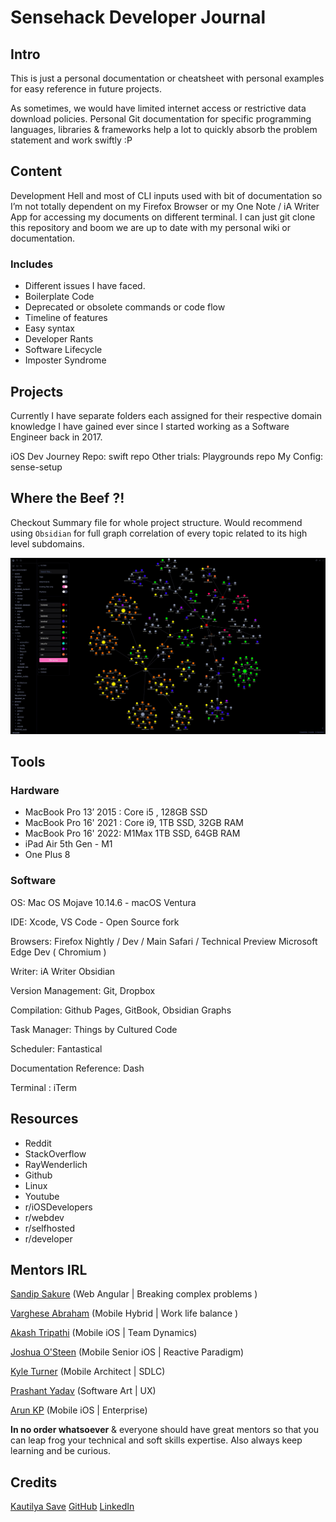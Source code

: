 # Sensehack Developer Journal

## Intro

This is just a personal documentation or cheatsheet with personal examples for easy reference in future projects.

As sometimes, we would have limited internet access or restrictive data download policies. Personal Git documentation for specific programming languages, libraries & frameworks help a lot to quickly absorb the problem statement and work swiftly :P

## Content

Development Hell and most of CLI inputs used with bit of documentation so I’m not totally dependent on my Firefox Browser or my One Note / iA Writer App for accessing my documents on different terminal. I can just git clone this repository and boom we are up to date with my personal wiki or documentation.

### Includes
* Different issues I have faced.
* Boilerplate Code
* Deprecated or obsolete commands or code flow
* Timeline of features
* Easy syntax
* Developer Rants
* Software Lifecycle
* Imposter Syndrome

## Projects

Currently I have separate folders each assigned for their respective domain knowledge I have gained ever since I started working as a Software Engineer back in 2017.

iOS Dev Journey Repo: swift repo
Other trials: Playgrounds repo
My Config: sense-setup

## Where the Beef ?!

Checkout Summary file for whole project structure. Would recommend using `Obsidian` for full graph correlation of every topic related to its high level subdomains.

![](/assets/obsidian.jpg)


## Tools

### Hardware

- MacBook Pro 13’ 2015 : Core i5 , 128GB SSD
- MacBook Pro 16' 2021 : Core i9, 1TB SSD, 32GB RAM
- MacBook Pro 16' 2022: M1Max 1TB SSD, 64GB RAM
- iPad Air 5th Gen - M1
- One Plus 8

### Software 

OS: Mac OS Mojave 10.14.6 - macOS Ventura

IDE: Xcode,
VS Code - Open Source fork

Browsers: Firefox Nightly / Dev / Main Safari / Technical Preview Microsoft Edge Dev \( Chromium \)

Writer: iA Writer
Obsidian

Version Management: Git, Dropbox

Compilation: Github Pages, GitBook, Obsidian Graphs

Task Manager: Things by Cultured Code

Scheduler: Fantastical

Documentation Reference: Dash

Terminal : iTerm

## Resources 

- Reddit
- StackOverflow
- RayWenderlich
- Github
- Linux
- Youtube
- r/iOSDevelopers
- r/webdev
- r/selfhosted
- r/developer

## Mentors IRL

[Sandip Sakure](https://www.linkedin.com/in/sandip-sakure-2b880749/) (Web Angular | Breaking complex problems )

[Varghese Abraham](https://www.linkedin.com/in/varghese-abraham-51799928/) (Mobile Hybrid | Work life balance )

[Akash Tripathi](https://www.linkedin.com/in/akashtripathi9/) (Mobile iOS | Team Dynamics)

[Joshua O'Steen](https://www.linkedin.com/in/joshua-osteen/) (Mobile Senior iOS | Reactive Paradigm)

[Kyle Turner](https://www.linkedin.com/in/kylerturner/) (Mobile Architect | SDLC)

[Prashant Yadav](https://www.linkedin.com/in/prashant-yadav-09871133/) (Software Art | UX)

[Arun KP](https://www.linkedin.com/in/arunkp88/) (Mobile iOS | Enterprise)

**In no order whatsoever** & everyone should have great mentors so that you can leap frog your technical and soft skills expertise.
Also always keep learning and be curious.

## Credits

[Kautilya Save](https://sensehack.github.io/)
[GitHub](https://github.com/SensehacK)
[LinkedIn](https://in.linkedin.com/in/kautilyasave) 
